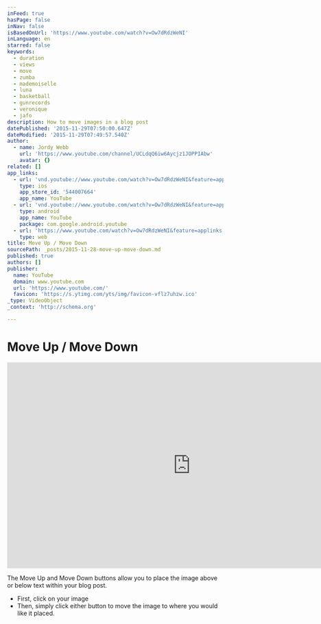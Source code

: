 ```yaml
---
inFeed: true
hasPage: false
inNav: false
isBasedOnUrl: 'https://www.youtube.com/watch?v=Ow7dRdzWeNI'
inLanguage: en
starred: false
keywords:
  - duration
  - views
  - move
  - zumba
  - mademoiselle
  - luna
  - basketball
  - gunrecords
  - veronique
  - jafo
description: How to move images in a blog post
datePublished: '2015-11-29T07:50:00.647Z'
dateModified: '2015-11-29T07:49:57.540Z'
author:
  - name: Jordy Webb
    url: 'https://www.youtube.com/channel/UCLdqQ6iw6Aycjz1JOPPIAbw'
    avatar: {}
related: []
app_links:
  - url: 'vnd.youtube://www.youtube.com/watch?v=Ow7dRdzWeNI&feature=applinks'
    type: ios
    app_store_id: '544007664'
    app_name: YouTube
  - url: 'vnd.youtube://www.youtube.com/watch?v=Ow7dRdzWeNI&feature=applinks'
    type: android
    app_name: YouTube
    package: com.google.android.youtube
  - url: 'https://www.youtube.com/watch?v=Ow7dRdzWeNI&feature=applinks'
    type: web
title: Move Up / Move Down
sourcePath: _posts/2015-11-28-move-up-move-down.md
published: true
authors: []
publisher:
  name: YouTube
  domain: www.youtube.com
  url: 'https://www.youtube.com/'
  favicon: 'https://s.ytimg.com/yts/img/favicon-vflz7uhzw.ico'
_type: VideoObject
_context: 'http://schema.org'

---
```

# **Move Up / Move Down**

<iframe src="https://cdn.embedly.com/widgets/media.html?src=https%3A%2F%2Fwww.youtube.com%2Fembed%2FOw7dRdzWeNI%3Ffeature%3Doembed&amp;url=https%3A%2F%2Fwww.youtube.com%2Fwatch%3Fv%3DOw7dRdzWeNI&amp;image=https%3A%2F%2Fi.ytimg.com%2Fvi%2FOw7dRdzWeNI%2Fhqdefault.jpg&amp;key=b7d04c9b404c499eba89ee7072e1c4f7&amp;type=text%2Fhtml&amp;schema=youtube" width="854" height="480" scrolling="no" frameborder="0" allowfullscreen="allowfullscreen" style=""></iframe>

The Move Up and Move Down buttons allow you to place the image above or below text within your blog post. 

* First, click on your image
* Then, simply click either button to move the image to where you would like it placed.